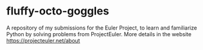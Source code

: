 # fluffy-octo-goggles

A repository of my submissions for the Euler Project, to learn and familiarize Python by solving problems from ProjectEuler. More details in the website https://projecteuler.net/about
